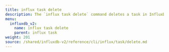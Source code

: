 ```yaml
---
title: influx task delete
description: The `influx task delete` command deletes a task in InfluxDB.
menu:
  influxdb_v2:
    name: influx task delete
    parent: influx task
weight: 201
source: /shared/influxdb-v2/reference/cli/influx/task/delete.md
---
```


<!-- The content for this file is located at
// SOURCE content/shared/influxdb-v2/reference/cli/influx/task/delete.md -->
